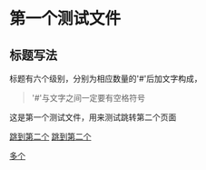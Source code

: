 # 第一个测试文件

## 标题写法

标题有六个级别，分别为相应数量的'#'后加文字构成，
> '#'与文字之间一定要有空格符号

这是第一个测试文件，用来测试跳转第二个页面

[跳到第二个](https://shane97luo.github.io\读书笔记\markdown语法\test1)
[跳到第二个](https://shane97luo.github.io\读书笔记\markdown语法\test1.md)

<a href="https://shane97luo.github.io\读书笔记\markdown语法\test1">多个</a>
